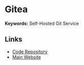 # Gitea

**Keywords:** Self-Hosted Git Service

## Links

- [Code Repository](https://github.com/go-gitea/gitea)
- [Main Website](https://gitea.io/)
